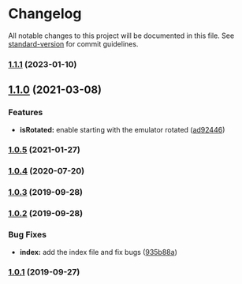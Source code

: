 # Changelog

All notable changes to this project will be documented in this file. See [standard-version](https://github.com/conventional-changelog/standard-version) for commit guidelines.

### [1.1.1](https://github.com/TheoOkafor/react-device-emulator/compare/v1.1.0...v1.1.1) (2023-01-10)

## [1.1.0](https://github.com/TheoOkafor/react-device-emulator/compare/v1.0.5...v1.1.0) (2021-03-08)


### Features

* **isRotated:** enable starting with the emulator rotated ([ad92446](https://github.com/TheoOkafor/react-device-emulator/commit/ad924460260ab639e7d1dd414b030f2275be978d))

### [1.0.5](https://github.com/TheoOkafor/react-device-emulator/compare/v1.0.4...v1.0.5) (2021-01-27)

### [1.0.4](https://github.com/TheoOkafor/react-device-emulator/compare/v1.0.3...v1.0.4) (2020-07-20)

### [1.0.3](https://github.com/TheoOkafor/react-device-emulator/compare/v1.0.2...v1.0.3) (2019-09-28)

### [1.0.2](https://github.com/TheoOkafor/react-device-emulator/compare/v1.0.1...v1.0.2) (2019-09-28)


### Bug Fixes

* **index:** add the index file and fix bugs ([935b88a](https://github.com/TheoOkafor/react-device-emulator/commit/935b88a))

### [1.0.1](https://github.com/TheoOkafor/react-device-emulator/compare/v1.0.0...v1.0.1) (2019-09-27)
